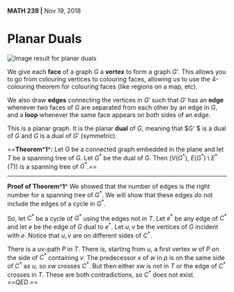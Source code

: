__MATH 239 |__ Nov 19, 2018

# Planar Duals

![Image result for planar duals](https://upload.wikimedia.org/wikipedia/commons/thumb/7/7b/Noniso_dual_graphs.svg/290px-Noniso_dual_graphs.svg.png)

We give each **face** of a graph $G$ a **vertex** to form a graph $G'$. This allows you to go from colouring vertices to colouring faces, allowing us to use the 4-colouring theorem for colouring faces (like regions on a map, etc).

We also draw **edges** connecting the vertices in $G'$ such that $G'$ has an **edge** whenever two faces of $G$ are separated from each other by an edge in $G$, and a **loop** whenever the same face appears on both sides of an edge.

This is a planar graph. It is the planar __dual__ of $G$, meaning that $G' $ is a dual of $G$ and $G$ is a dual of $G'$ (symmetric).

==__Theorem^1^:__ Let $G$ be a connected graph embedded in the plane and let $T$ be a spanning tree of $G$. Let $G^*$ be the dual of $G$. Then $(V(G^*), \ E(G^*) \setminus E^*(T) )$ is a spanning tree of $G^*$.==

---

__Proof of Theorem^1^__
We showed that the number of edges is the right number for a spanning tree of $G^*$. We will show that these edges do not include the edges of a cycle in $G^*$.

So, let $C^*$ be a cycle of $G^*$ using the edges not in $T$. Let $e^*$ be any edge of $C^*$ and let $e$ be the edge of $G$ dual to $e^*$. Let $u,v$ be the vertices of $G$ incident with $e$. Notice that $u,v$ are on different sides of $C^*$.

There is a $uv$-path $P \text{ in } T$. There is, starting from $u$, a first vertex $w$ of $P$ on the side of $C^*$ containing $v$. The predecessor $x$ of $w$ in $p$ is on the same side of $C^*$ as $u$, so $xw$ crosses $C^*$. But then either $xw$ is not in $T$ or the edge of $C^*$ crosses in $T$. These are both contradictions, so $C^*$ does not exist.    ==$QED.$==

